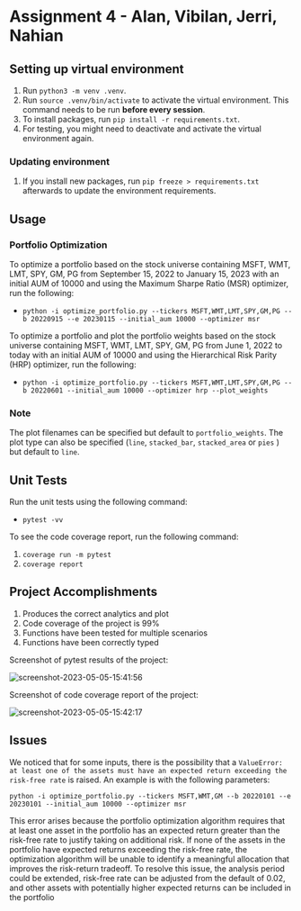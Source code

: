 # Assignment 4 - Alan, Vibilan, Jerri, Nahian

## Setting up virtual environment

1. Run `python3 -m venv .venv`.
2. Run `source .venv/bin/activate` to activate the virtual environment. This command needs to be run **before every session**.
3. To install packages, run `pip install -r requirements.txt`.
4. For testing, you might need to deactivate and activate the virtual environment again.

### Updating environment

1. If you install new packages, run `pip freeze > requirements.txt` afterwards to update the environment requirements.

## Usage

### Portfolio Optimization

To optimize a portfolio based on the stock universe containing MSFT, WMT, LMT, SPY, GM, PG from September 15, 2022 to January 15, 2023 with an initial AUM of 10000 and using the Maximum Sharpe Ratio (MSR) optimizer, run the following:

* `python -i optimize_portfolio.py --tickers MSFT,WMT,LMT,SPY,GM,PG --b 20220915 --e 20230115 --initial_aum 10000 --optimizer msr`

To optimize a portfolio and plot the portfolio weights based on the stock universe containing MSFT, WMT, LMT, SPY, GM, PG from June 1, 2022 to today with an initial AUM of 10000 and using the Hierarchical Risk Parity (HRP) optimizer, run the following: 

* `python -i optimize_portfolio.py --tickers MSFT,WMT,LMT,SPY,GM,PG --b 20220601 --initial_aum 10000 --optimizer hrp --plot_weights`

### Note

The plot filenames can be specified but default to `portfolio_weights`. The plot type can also be specified (`line`, `stacked_bar`, `stacked_area` or `pies` ) but default to `line`.

## Unit Tests

Run the unit tests using the following command:

* `pytest -vv`

To see the code coverage report, run the following command:

1. `coverage run -m pytest`
2. `coverage report`

## Project Accomplishments

1. Produces the correct analytics and plot
2. Code coverage of the project is 99%
3. Functions have been tested for multiple scenarios
4. Functions have been correctly typed

Screenshot of pytest results of the project:

![screenshot-2023-05-05-15:41:56](https://user-images.githubusercontent.com/61618719/236402452-48e374e6-248a-4839-b617-a65858b0f3c2.png)

Screenshot of code coverage report of the project:

![screenshot-2023-05-05-15:42:17](https://user-images.githubusercontent.com/61618719/236402473-d2a03f93-0886-4431-b978-2f2d0a5f5b2d.png)

## Issues

We noticed that for some inputs, there is the possibility that a `ValueError: at least one of the assets must have an expected return exceeding the risk-free rate` is raised. An example is with the following parameters:

`python -i optimize_portfolio.py --tickers MSFT,WMT,GM --b 20220101 --e 20230101 --initial_aum 10000 --optimizer msr`

This error arises because the portfolio optimization algorithm requires that at least one asset in the portfolio has an expected return greater than the risk-free rate to justify taking on additional risk. If none of the assets in the portfolio have expected returns exceeding the risk-free rate, the optimization algorithm will be unable to identify a meaningful allocation that improves the risk-return tradeoff. To resolve this issue, the analysis period could be extended, risk-free rate can be adjusted from the default of 0.02, and other assets with potentially higher expected returns can be included in the portfolio
